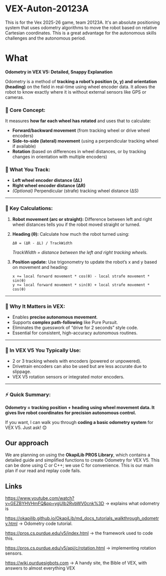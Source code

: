 # VEX-Auton-20123A
This is for the Vex 2025-26 game, team 20123A. It's an absolute positioning system that uses odometry algorithms to move the robot based on relative Cartesian coordinates. This is a great advantage for the autonomous skills challenges and the autonomous period.

# What
**Odometry in VEX V5: Detailed, Snappy Explanation**

Odometry is a method of **tracking a robot’s position (x, y) and orientation (heading)** on the field in real-time using wheel encoder data. It allows the robot to know exactly where it is without external sensors like GPS or cameras.

### 🔧 Core Concept:

It measures **how far each wheel has rotated** and uses that to calculate:

* **Forward/backward movement** (from tracking wheel or drive wheel encoders)
* **Side-to-side (lateral) movement** (using a perpendicular tracking wheel if available)
* **Rotation** (based on differences in wheel distances, or by tracking changes in orientation with multiple encoders)

### 📏 What You Track:

* **Left wheel encoder distance (∆L)**
* **Right wheel encoder distance (∆R)**
* *(Optional)* Perpendicular (strafe) tracking wheel distance (∆S)

---

### 🧮 Key Calculations:

1. **Robot movement (arc or straight):**
   Difference between left and right wheel distances tells you if the robot moved straight or turned.

2. **Heading (θ):**
   Calculate how much the robot turned using:

   ```
   Δθ = (ΔR - ΔL) / TrackWidth
   ```

   *TrackWidth = distance between the left and right tracking wheels.*

3. **Position update:**
   Use trigonometry to update the robot’s x and y based on movement and heading:

   ```
   x += local forward movement * cos(θ) - local strafe movement * sin(θ)
   y += local forward movement * sin(θ) + local strafe movement * cos(θ)
   ```

---

### 🔑 Why It Matters in VEX:

* Enables **precise autonomous movement**.
* Supports **complex path-following** like Pure Pursuit.
* Eliminates the guesswork of “drive for 2 seconds” style code.
* Essential for consistent, high-accuracy autonomous routines.

---

### 🚀 In VEX V5 You Typically Use:

* 2 or 3 tracking wheels with encoders (powered or unpowered).
* Drivetrain encoders can also be used but are less accurate due to slippage.
* VEX V5 rotation sensors or integrated motor encoders.

---

### ⚡ Quick Summary:

**Odometry = tracking position + heading using wheel movement data.
It gives live robot coordinates for precision autonomous control.**

If you want, I can walk you through **coding a basic odometry system** for VEX V5. Just ask! 😊


## Our approach 
We are planning on using the **OkapiLib PROS Library**, which contains a detailed guide and simplified functions to create Odometry for VEX V5.
This can be done using C or C++; we use C for convenience.
This is our main plan if our read and replay code fails.

## Links
https://www.youtube.com/watch?v=GEZBYHVHmFQ&pp=ygUIb2RvbWV0cnk%3D -> explains what odometry is

https://okapilib.github.io/OkapiLib/md_docs_tutorials_walkthrough_odometry.html -> Odometry code tutorial.

https://pros.cs.purdue.edu/v5/index.html -> the framework used to code this.

https://pros.cs.purdue.edu/v5/api/c/rotation.html -> implementing rotation sensors.

https://wiki.purduesigbots.com -> A handy site, the Bible of VEX, with answers to almost everything VEX

